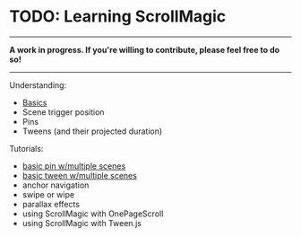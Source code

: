 # TODO: Learning ScrollMagic

***
**A work in progress. If you're willing to contribute, please feel free to do so!**
***

Understanding:
- [Basics](https://github.com/janpaepke/ScrollMagic/wiki/Basics)
- Scene trigger position
- Pins
- Tweens (and their projected duration)

Tutorials:
- [basic pin w/multiple scenes](https://github.com/janpaepke/ScrollMagic/wiki/Tutorial-:-Basic-Pin)
- [basic tween w/multiple scenes](https://github.com/janpaepke/ScrollMagic/wiki/Tutorial-:-Basic-Tween)
- anchor navigation
- swipe or wipe
- parallax effects
- using ScrollMagic with OnePageScroll
- using ScrollMagic with Tween.js




